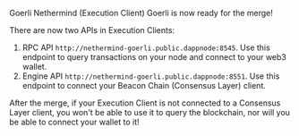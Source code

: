Goerli Nethermind (Execution Client)
Goerli is now ready for the merge!

There are now two APIs in Execution Clients:

1. RPC API `http://nethermind-goerli.public.dappnode:8545`. Use this endpoint to query transactions on your node and connect to your web3 wallet.
2. Engine API `http://nethermind-goerli.public.dappnode:8551`. Use this endpoint to connect your Beacon Chain (Consensus Layer) client.

After the merge, if your Execution Client is not connected to a Consensus Layer client, you won't be able to use it to query the blockchain, nor will you be able to connect your wallet to it!
